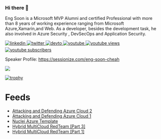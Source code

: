 ### Hi there 👋

Eng Soon is a Microsoft MVP Alumni and certified Professional with more than 8 years of working experience ranging from Microsoft Azure,Xamarin,and Web. As a developer, besides the development task, he also involved in Azure Security , DevSecOps and Application Security.

<a href="https://linkedin.com/in/cheahengsoon" target="_blank">
<img src=https://img.shields.io/badge/linkedin-%231E77B5.svg?&style=for-the-badge&logo=linkedin&logoColor=white alt=linkedin style="margin-bottom: 5px;" />
</a>

<a href="https://twitter.com/cheahengsoon" target="_blank">
<img src=https://img.shields.io/badge/twitter-%2300acee.svg?&style=for-the-badge&logo=twitter&logoColor=white alt=twitter style="margin-bottom: 5px;" />
</a>

<a href="https://dev.to/cheahengsoon" target="_blank">
<img src=https://img.shields.io/badge/dev.to-%2308090A.svg?&style=for-the-badge&logo=dev.to&logoColor=white alt=devto style="margin-bottom: 5px;" />
</a>

<a href="https://www.youtube.com/c/mvponduty" target="_blank">
<img src=https://img.shields.io/badge/youtube-%23EE4831.svg?&style=for-the-badge&logo=youtube&logoColor=white alt=youtube style="margin-bottom: 5px;" />
</a>  

<a href="https://www.youtube.com/channel/UCb09I4K-VYU-KMh0vFewUMw">
 <img alt="youtube views" src="https://github-readme-youtube-stats.herokuapp.com/views/index.php?id=UCb09I4K-VYU-KMh0vFewUMw&key=AIzaSyAoME8v2HgGWFa7wgprS4pFUytIhurun7k&color=red&logoColor=red"/>
</a>
<a href="https://www.youtube.com/channel/UCb09I4K-VYU-KMh0vFewUMw">
 <img alt="youtube subscribers" src="https://github-readme-youtube-stats.herokuapp.com/subscribers/index.php?id=UCb09I4K-VYU-KMh0vFewUMw&key=AIzaSyAoME8v2HgGWFa7wgprS4pFUytIhurun7k&color=red&logoColor=red"/>
</a>

Speaker Profile: https://sessionize.com/eng-soon-cheah

<img src="https://github-readme-stats.vercel.app/api?username=cheahengsoon&show_icons=true&count_private=true" align="center" />

[![trophy](https://github-profile-trophy.vercel.app/?username=cheahengsoon)](https://github.com/ryo-ma/github-profile-trophy)


# Feeds
<!-- BLOG-POST-LIST:START -->
- [Attacking and Defending Azure Cloud 2](https://www.youtube.com/watch?v=Cqeo2fQLEGg)
- [Attacking and Defending Azure Cloud 1](https://www.youtube.com/watch?v=VgPU3ApnbVU)
- [Nuclei Azure Template](https://dev.to/cheahengsoon/nuclei-azure-template-1g71)
- [Hybrid MultiCloud RedTeam [Part 3]](https://www.youtube.com/watch?v=hyMy0F8PMvI)
- [Hybrid MultiCloud RedTeam [Part 1]](https://www.youtube.com/watch?v=tJG3qI6Osxo)
<!-- BLOG-POST-LIST:END -->
<!--
**cheahengsoon/cheahengsoon** is a ✨ _special_ ✨ repository because its `README.md` (this file) appears on your GitHub profile.

Here are some ideas to get you started:

- 🔭 I’m currently working on ...
- 🌱 I’m currently learning ...
- 👯 I’m looking to collaborate on ...
- 🤔 I’m looking for help with ...
- 💬 Ask me about ...
- 📫 How to reach me: ...
- 😄 Pronouns: ...
- ⚡ Fun fact: ...
-->
